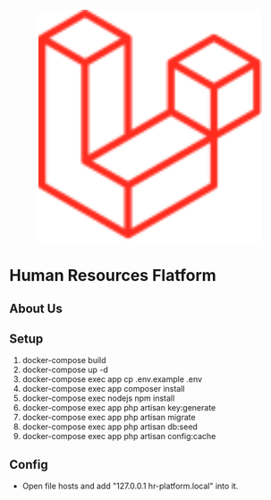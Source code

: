 <p align="center"><img src="./src/website/public/assets/images/logomark.min.svg" width="400"></p>

# Human Resources Flatform

## About Us

## Setup
1. docker-compose build
2. docker-compose up -d
3. docker-compose exec app cp .env.example .env
4. docker-compose exec app composer install
5. docker-compose exec nodejs npm install
6. docker-compose exec app php artisan key:generate
7. docker-compose exec app php artisan migrate
8. docker-compose exec app php artisan db:seed
9. docker-compose exec app php artisan config:cache

## Config
- Open file hosts and add "127.0.0.1 hr-platform.local" into it.
